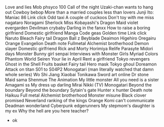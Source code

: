 
Love and lies
Mob phsyco 100
Call of the night 
Uzaki-chan wants to hang out
Cowboy bebop 
More than a married couples less than lovers
Junji Ito: Maniac 
86 
Link click 
Odd taxi
A couple of cuckoos 
Don't toy with me miss nagataro 
Noragami
Sherlock
Miss Kobayashi's Dragon Maid
 violet evergarden
Devilman crybaby
Darling in the fanxx
How to raise a boring girlfriend 
Domestic girlfriend Manga
Code geas
Golden time 
Link click 
Naruto
Bleach 
Fairy tail
Dragon Ball z
Beyblade
Deaimon
Higehiro 
Oregairu
Orange
Evangelion
Death note
Fullmetal Alchemist brotherhood
Demon slayer
Domestic girlfriend
Rick and Morty
Horimiya
Relife
Parasyte
Midori days
Monster
Bunny girl senpai
Interviews with Monster Girls
Myriad Colors Phantom World
Seiren
Your lie in April
Rent a girlfriend
Tokyo revengers
Ghost in the Shell
Fruits basket
Fairy tail
Hero mask
Tokyo ghoul
Doreamon
Attack on titan S01 to S04P2
Monogatari (man literally watched that damn whole series)
Wo Shi Jiang Xiaobai
Tonikawa
Sword art online
Dr stone
Maid sama
Shenmue The Animation
My little monster
All you need is a sister
Amagami ss
My dress up darling
Mirai Nikki (TV)
Monogatari
Beyond the boundary
Beyond the boundary
Sytain's gate
Hunter x hunter
Death note 
Haikuu
Full metal Alchemist brotherhood 
Monster misune
Black clover
promised Neverland
ranking of the kings
Orange
Komi can't communicate
Deadman wonderland
Cyberpunk edgerunners
My stepmom's daughter is my ex
Why the hell are you here teacher?
- ok